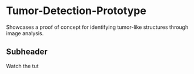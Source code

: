 # Tumor-Detection-Prototype
Showcases a proof of concept for identifying tumor-like structures through image analysis.

## Subheader

Watch the tut